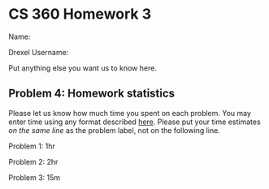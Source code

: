 # CS 360 Homework 3

Name:  

Drexel Username:  

Put anything else you want us to know here.

## Problem 4: Homework statistics

Please let us know how much time you spent on each problem. You may enter time using any format described [here](https://github.com/wroberts/pytimeparse). Please put your time estimates *on the same line* as the problem label, not on the following line.

Problem 1: 1hr 

Problem 2: 2hr

Problem 3: 15m
